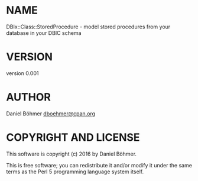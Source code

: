 # NAME

DBIx::Class::StoredProcedure - model stored procedures from your database in your DBIC schema

# VERSION

version 0.001

# AUTHOR

Daniel Böhmer <dboehmer@cpan.org>

# COPYRIGHT AND LICENSE

This software is copyright (c) 2016 by Daniel Böhmer.

This is free software; you can redistribute it and/or modify it under
the same terms as the Perl 5 programming language system itself.

